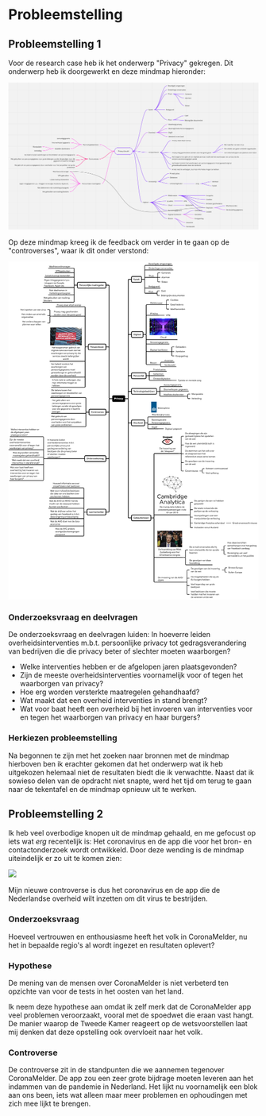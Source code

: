 # Probleemstelling

## Probleemstelling 1

Voor de research case heb ik het onderwerp "Privacy" gekregen. Dit onderwerp heb ik doorgewerkt en deze mindmap hieronder:

![](../.gitbook/assets/privacymindmap_v1.png)

Op deze mindmap kreeg ik de feedback om verder in te gaan op de "controverses", waar ik dit onder verstond:

![](../.gitbook/assets/privacymindmap_v2.png)

### Onderzoeksvraag en deelvragen

De onderzoeksvraag en deelvragen luiden: In hoeverre leiden overheidsinterventies m.b.t. persoonlijke privacy tot gedragsverandering van bedrijven die die privacy beter of slechter moeten waarborgen?

* Welke interventies hebben er de afgelopen jaren plaatsgevonden?
* Zijn de meeste overheidsinterventies voornamelijk voor of tegen het waarborgen van privacy?
* Hoe erg worden versterkte maatregelen gehandhaafd?
* Wat maakt dat een overheid interventies in stand brengt?
* Wat voor baat heeft een overheid bij het invoeren van interventies voor en tegen het waarborgen van privacy en haar burgers?

### Herkiezen probleemstelling

Na begonnen te zijn met het zoeken naar bronnen met de mindmap hierboven ben ik erachter gekomen dat het onderwerp wat ik heb uitgekozen helemaal niet de resultaten biedt die ik verwachtte. Naast dat ik sowieso delen van de opdracht niet snapte, werd het tijd om terug te gaan naar de tekentafel en de mindmap opnieuw uit te werken.

## Probleemstelling 2

Ik heb veel overbodige knopen uit de mindmap gehaald, en me gefocust op iets wat _erg_ recentelijk is: Het coronavirus en de app die voor het bron- en contactonderzoek wordt ontwikkeld. Door deze wending is de mindmap uiteindelijk er zo uit te komen zien:

![][image-3]

Mijn nieuwe controverse is dus het coronavirus en de app die de Nederlandse overheid wilt inzetten om dit virus te bestrijden.

### Onderzoeksvraag

Hoeveel vertrouwen en enthousiasme heeft het volk in CoronaMelder, nu het in bepaalde regio's al wordt ingezet en resultaten oplevert?

### Hypothese

De mening van de mensen over CoronaMelder is niet verbeterd ten opzichte van voor de tests in het oosten van het land.

Ik neem deze hypothese aan omdat ik zelf merk dat de CoronaMelder app veel problemen veroorzaakt, vooral met de spoedwet die eraan vast hangt. De manier waarop de Tweede Kamer reageert op de wetsvoorstellen laat mij denken dat deze opstelling ook overvloeit naar het volk.

### Controverse

De controverse zit in de standpunten die we aannemen tegenover CoronaMelder. De app zou een zeer grote bijdrage moeten leveren aan het indammen van de pandemie in Nederland. Het lijkt nu voornamelijk een blok aan ons been, iets wat alleen maar meer problemen en ophoudingen met zich mee lijkt te brengen.

[image-3]: ../.gitbook/assets/privacymindmap_v3.png

